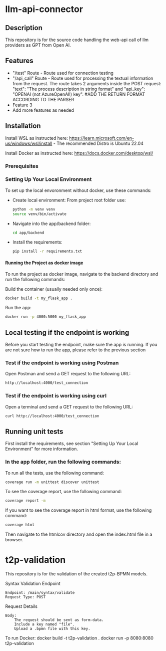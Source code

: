 # llm-api-connector

## Description

This repository is for the source code handling the web-api call of llm providers as GPT from Open AI.

## Features

- "/test" Route - Route used for connection testing
- "/api_call" Route - Route used for processing the textual information from the request. The route takes 2 arguments inside the POST request: "text": "The process description in string format" and "api_key": "OPENAI (not AzureOpenAI!) key". #ADD THE RETURN FORMAT ACCORDING TO THE PARSER
- Feature 3
- Add more features as needed

## Installation

Install WSL as instructed here:
https://learn.microsoft.com/en-us/windows/wsl/install - The recommended Distro is Ubuntu 22.04

Install Docker as instructed here:
https://docs.docker.com/desktop/wsl/

### Prerequisites

### Setting Up Your Local Environment

To set up the local envoronment without docker, use these commands:

- Create local environment:
  From project root folder use:
  ```bash
  python -m venv venv
  source venv/bin/activate
  ```
- Navigate into the app/backend folder:
  ```bash
  cd app/backend
  ```
- Install the requirements:
  ```bash
  pip install -r requirements.txt
  ```

#### Running the Project as docker image

To run the project as docker image, navigate to the backend directory and run the following commands:

Build the container (usually needed only once):

```bash
docker build -t my_flask_app .
```

Run the app:

```bash
docker run -p 4000:5000 my_flask_app
```

## Local testing if the endpoint is working

Before you start testing the endpoint, make sure the app is running. If you are not sure how to run the app, please refer to the previous section

### Test if the endpoint is working using Postman

Open Postman and send a GET request to the following URL:

```bash
http://localhost:4000/test_connection
```

### Test if the endpoint is working using curl

Open a terminal and send a GET request to the following URL:

```bash
curl http://localhost:4000/test_connection
```

## Running unit tests

First install the requirements, see section "Setting Up Your Local Environment" for more information.

### In the app folder, run the following commands:

To run all the tests, use the following command:

```bash
coverage run -m unittest discover unittest
```

To see the coverage report, use the following command:

```bash
coverage report -m
```

If you want to see the coverage report in html format, use the following command:

```bash
coverage html
```

Then navigate to the htmlcov directory and open the index.html file in a browser.
# t2p-validation

This repository is for the validation of the created t2p-BPMN models.

Syntax Validation Endpoint

    Endpoint: /main/syntax/validate
    Request Type: POST

Request Details

    Body:
        The request should be sent as form-data.
        Include a key named "file".
        Upload a .bpmn file with this key.

To run Docker: 
docker build -t t2p-validation .
docker run -p 8080:8080 t2p-validation
